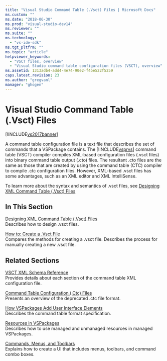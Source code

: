 ```yaml
---
title: "Visual Studio Command Table (.Vsct) Files | Microsoft Docs"
ms.custom: ""
ms.date: "2018-06-30"
ms.prod: "visual-studio-dev14"
ms.reviewer: ""
ms.suite: ""
ms.technology: 
  - "vs-ide-sdk"
ms.tgt_pltfrm: ""
ms.topic: "article"
helpviewer_keywords: 
  - "VSCT files, overview"
  - "Visual Studio command table configuration files (VSCT), overview"
ms.assetid: 1313adb4-add4-4e74-90e2-f4be522f5259
caps.latest.revision: 23
ms.author: "gregvanl"
manager: "ghogen"
---
```

# Visual Studio Command Table (.Vsct) Files
[!INCLUDE[vs2017banner](../../includes/vs2017banner.md)]

A command table configuration file is a text file that describes the set of commands that a VSPackage contains. The [!INCLUDE[vsprvs](../../includes/vsprvs-md.md)] command table (VSCT) compiler compiles XML-based configuration files (.vsct files) into binary command table output (.cto) files. The resultant .cto files are the same as those that are created by using the command table (CTC) compiler to compile .ctc configuration files. However, XML-based .vsct files has some advantages, such as an XML editor and XML IntelliSense.  
  
 To learn more about the syntax and semantics of .vsct files, see [Designing XML Command Table (.Vsct) Files](../../extensibility/internals/designing-xml-command-table-dot-vsct-files.md)  
  
## In This Section  
 [Designing XML Command Table (.Vsct) Files](../../extensibility/internals/designing-xml-command-table-dot-vsct-files.md)  
 Describes how to design .vsct files.  
  
 [How to: Create a .Vsct File](../../extensibility/internals/how-to-create-a-dot-vsct-file.md)  
 Compares the methods for creating a .vsct file. Describes the process for manually creating a new .vsct file.  
  
## Related Sections  
 [VSCT XML Schema Reference](../../extensibility/vsct-xml-schema-reference.md)  
 Provides details about each section of the command table XML configuration file.  
  
 [Command Table Configuration (.Ctc) Files](http://msdn.microsoft.com/en-us/3413dda1-f372-4669-bcf0-c64d3463842c)  
 Presents an overview of the deprecated .ctc file format.  
  
 [How VSPackages Add User Interface Elements](../../extensibility/internals/how-vspackages-add-user-interface-elements.md)  
 Describes the command table format specification.  
  
 [Resources in VSPackages](../../extensibility/internals/resources-in-vspackages.md)  
 Describes how to use managed and unmanaged resources in managed VSPackages.  
  
 [Commands, Menus, and Toolbars](../../extensibility/internals/commands-menus-and-toolbars.md)  
 Explains how to create a UI that includes menus, toolbars, and command combo boxes.

